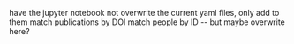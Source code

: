 

have the jupyter notebook not overwrite the current yaml files, only add to them
match publications by DOI
match people by ID -- but maybe overwrite here?


